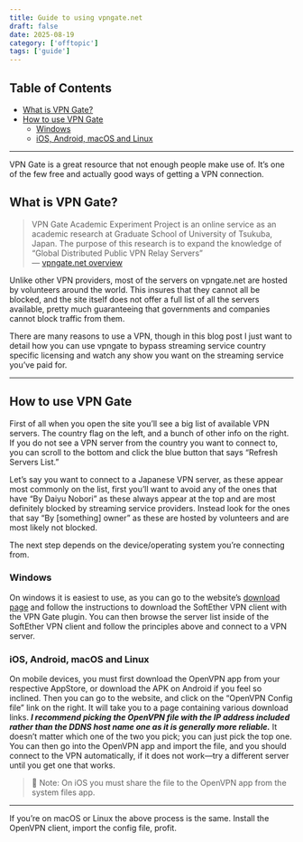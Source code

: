 ```yaml
---
title: Guide to using vpngate.net
draft: false
date: 2025-08-19
category: ['offtopic']
tags: ['guide']
---
```


## Table of Contents

- [What is VPN Gate?](#what-is-vpn-gate)
- [How to use VPN Gate](#how-to-use-vpn-gate)
  - [Windows](#windows)
  - [iOS, Android, macOS and Linux](#ios-android-macos-and-linux)

---

VPN Gate is a great resource that not enough people make use of. It’s one of the few free and actually good ways of getting a VPN connection. 

## What is VPN Gate?

> VPN Gate Academic Experiment Project is an online service as an academic research at Graduate School of University of Tsukuba, Japan. The purpose of this research is to expand the knowledge of “Global Distributed Public VPN Relay Servers”
\
— [vpngate.net overview](https://www.vpngate.net/en/about_overview.aspx)

Unlike other VPN providers, most of the servers on vpngate.net are hosted by volunteers around the world. This insures that they cannot all be blocked, and the site itself does not offer a full list of all the servers available, pretty much guaranteeing that governments and companies cannot block traffic from them.

There are many reasons to use a VPN, though in this blog post I just want to detail how you can use vpngate to bypass streaming service country specific licensing and watch any show you want on the streaming service you’ve paid for.

---

## How to use VPN Gate

First of all when you open the site you’ll see a big list of available VPN servers. The country flag on the left, and a bunch of other info on the right. If you do not see a VPN server from the country you want to connect to, you can scroll to the bottom and click the blue button that says “Refresh Servers List.”

Let’s say you want to connect to a Japanese VPN server, as these appear most commonly on the list, first you’ll want to avoid any of the ones that have “By Daiyu Nobori” as these always appear at the top and are most definitely blocked by streaming service providers. Instead look for the ones that say “By [something] owner” as these are hosted by volunteers and are most likely not blocked. 

The next step depends on the device/operating system you’re connecting from.

### Windows

On windows it is easiest to use, as you can go to the website’s [download page](https://www.vpngate.net/en/download.aspx) and follow the instructions to download the SoftEther VPN client with the VPN Gate plugin. You can then browse the server list inside of the SoftEther VPN client and follow the principles above and connect to a VPN server.

### iOS, Android, macOS and Linux

On mobile devices, you must first download the OpenVPN app from your respective AppStore, or download the APK on Android if you feel so inclined. Then you can go to the website, and click on the “OpenVPN Config file” link on the right. It will take you to a page containing various download links. ***I recommend picking the OpenVPN file with the IP address included rather than the DDNS host name one as it is generally more reliable.*** It doesn’t matter which one of the two you pick; you can just pick the top one. You can then go into the OpenVPN app and import the file, and you should connect to the VPN automatically, if it does not work—try a different server until you get one that works.

> 📝 Note:
> On iOS you must share the file to the OpenVPN app from the system files app.

---

If you’re on macOS or Linux the above process is the same. Install the OpenVPN client, import the config file, profit.
